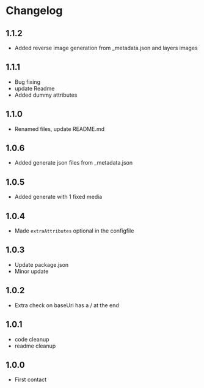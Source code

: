 # Changelog

## 1.1.2
- Added reverse image generation from _metadata.json and layers images

## 1.1.1
- Bug fixing
- update Readme
- Added dummy attributes

## 1.1.0
- Renamed files, update README.md

## 1.0.6
- Added generate json files from _metadata.json

## 1.0.5
- Added generate with 1 fixed media

## 1.0.4
- Made `extraAttributes` optional in the configfile

## 1.0.3
- Update package.json
- Minor update

## 1.0.2
- Extra check on baseUri has a / at the end

## 1.0.1
- code cleanup
- readme cleanup

## 1.0.0

- First contact